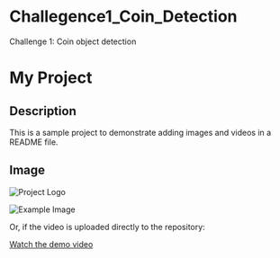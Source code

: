 # Challegence1_Coin_Detection
Challenge 1: Coin object detection 
# My Project

## Description
This is a sample project to demonstrate adding images and videos in a README file.

## Image
![Project Logo](https://github.com/yourusername/yourrepository/blob/main/images/logo.png)

![Example Image](https://github.com/usta-cyber/Challegence1_Coin_Detection/blob/main/images/Results.png)


Or, if the video is uploaded directly to the repository:

[Watch the demo video]([https://github.com/usta-cyber/Challegence1_Coin_Detection/blob/main/demo_video.mp4](https://github.com/usta-cyber/Challegence1_Coin_Detection/blob/main/videos/demo_video.mp4))
